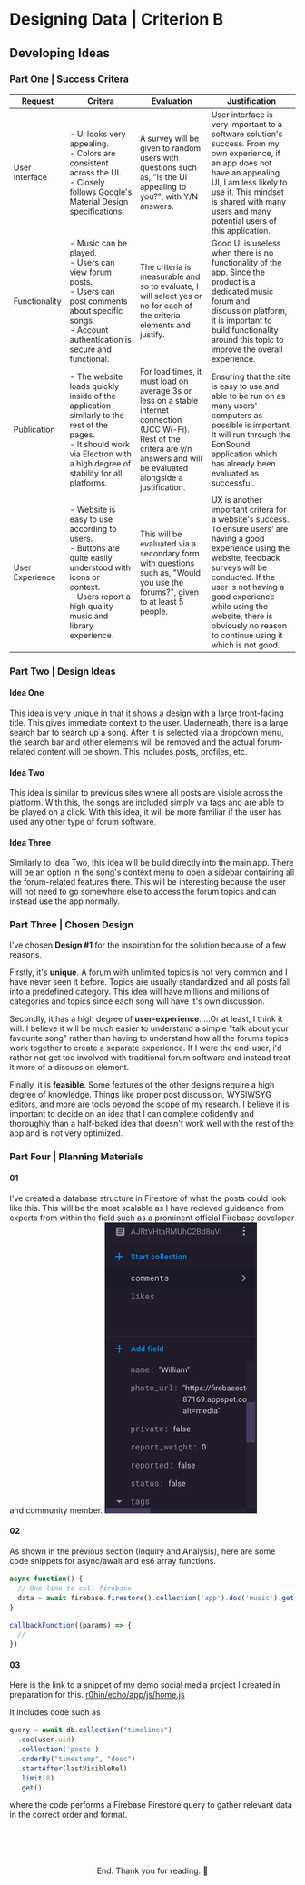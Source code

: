 # Designing Data | Criterion B
## Developing Ideas
### Part One | Success Critera

| Request| Critera | Evaluation | Justification |
| - | - | - | - | 
| User Interface | - UI looks very appealing.<br>- Colors are consistent across the UI.<br>- Closely follows Google's Material Design specifications.  | A survey will be given to random users with questions such as, "Is the UI appealing to you?", with Y/N answers. | User interface is very important to a software solution's success. From my own experience, if an app does not have an appealing UI, I am less likely to use it. This mindset is shared with many users and many potential users of this application. |
| Functionality | - Music can be played.<br> - Users can view forum posts.<br>- Users can post comments about specific songs.<br>- Account authentication is secure and functional. | The criteria is measurable and so to evaluate, I will select yes or no for each of the criteria elements and justify. | Good UI is useless when there is no functionality of the app. Since the product is a dedicated music forum and discussion platform, it is important to build functionality around this topic to improve the overall experience. |
| Publication | - The website loads quickly inside of the application similarly to the rest of the pages. <br>- It should work via Electron with a high degree of stability for all platforms. | For load times, it must load on average 3s or less on a stable internet connection (UCC Wi-Fi). Rest of the critera are y/n answers and will be evaluated alongside a justification.| Ensuring that the site is easy to use and able to be run on as many users' computers as possible is important. It will run through the EonSound application which has already been evaluated as successful. |
| User Experience | - Website is easy to use according to users. <br>- Buttons are quite easily understood with icons or context. <br>- Users report a high quality music and library experience. | This will be evaluated via a secondary form with questions such as, "Would you use the forums?", given to at least 5 people.| UX is another important critera for a website's success. To ensure users' are having a good experience using the website, feedback surveys will be conducted. If the user is not having a good experience while using the website, there is obviously no reason to continue using it which is not good. |

### Part Two | Design Ideas
#### Idea One
This idea is very unique in that it shows a design with a large front-facing title. This gives immediate context to the user. Underneath, there is a large search bar to search up a song. After it is selected via a dropdown menu, the search bar and other elements will be removed and the actual forum-related content will be shown. This includes posts, profiles, etc. 


#### Idea Two
This idea is similar to previous sites where all posts are visible across the platform. With this, the songs are included simply via tags and are able to be played on a click. With this idea, it will be more familiar if the user has used any other type of forum software.

#### Idea Three
Similarly to Idea Two, this idea will be build directly into the main app. There will be an option in the song's context menu to open a sidebar containing all the forum-related features there. This will be interesting because the user will not need to go somewhere else to access the forum topics and can instead use the app normally.


### Part Three | Chosen Design
<p>I've chosen <b>Design #1</b> for the inspiration for the solution because of a few reasons.</p>
<p>
Firstly, it's <b>unique</b>. A forum with unlimited topics is not very common and I have never seen it before. Topics are usually standardized and all posts fall into a predefined category. This idea will have millions and millions of categories and topics since each song will have it's own discussion.
</p>
<p>Secondly, it has a high degree of <b>user-experience</b>. ...Or at least, I think it will. I believe it will be much easier to understand a simple "talk about your favourite song" rather than having to understand how all the forums topics work together to create a separate experience. If I were the end-user, i'd rather not get too involved with traditional forum software and instead treat it more of a discussion element.</p>
<p>Finally, it is <b>feasible</b>. Some features of the other designs require a high degree of knowledge. Things like proper post discussion, WYSIWSYG editors, and more are tools beyond the scope of my research. I believe it is important to decide on an idea that I can complete cofidently and thoroughly than a half-baked idea that doesn't work well with the rest of the app and is not very optimized.</p>

### Part Four | Planning Materials

#### 01
I've created a database structure in Firestore of what the posts could look like this. This will be the most scalable as I have recieved guideance from experts from within the field such as a prominent official Firebase developer and community member.
![](assets/screenshots/2021-02-19-00-55-27.png)

#### 02
As shown in the previous section (Inquiry and Analysis), here are some code snippets for async/await and es6 array functions.
```javascript
async function() {
  // One line to call firebase
  data = await firebase.firestore().collection('app').doc('music').get()
}
```
```javascript
callbackFunction((params) => {
  //
})
```

#### 03
Here is the link to a snippet of my demo social media project I created in preparation for this. <a target="_blank" href="https://raw.githubusercontent.com/r0hin/echo/master/app/js/home.js">r0hin/echo/app/js/home.js</a>

It includes code such as 

```javascript
query = await db.collection("timelines")
  .doc(user.uid)
  .collection('posts')
  .orderBy("timestamp", "desc")
  .startAfter(lastVisibleRel)
  .limit(8)
  .get()
```

where the code performs a Firebase Firestore query to gather relevant data in the correct order and format. 




<center>
<br><br><br><br>
End. Thank you for reading. 🌴
</center>